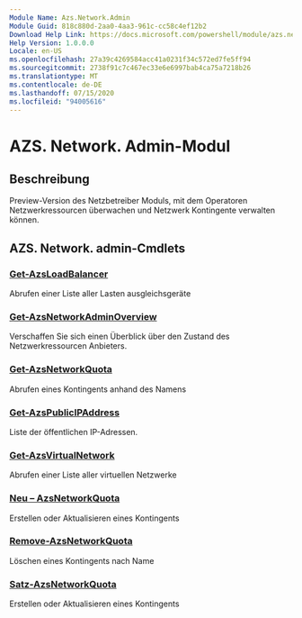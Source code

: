 ```yaml
---
Module Name: Azs.Network.Admin
Module Guid: 818c880d-2aa0-4aa3-961c-cc58c4ef12b2
Download Help Link: https://docs.microsoft.com/powershell/module/azs.network.admin
Help Version: 1.0.0.0
Locale: en-US
ms.openlocfilehash: 27a39c4269584acc41a0231f34c572ed7fe5ff94
ms.sourcegitcommit: 2738f91c7c467ec33e6e6997bab4ca75a7218b26
ms.translationtype: MT
ms.contentlocale: de-DE
ms.lasthandoff: 07/15/2020
ms.locfileid: "94005616"
---
```

# AZS. Network. Admin-Modul
## Beschreibung
Preview-Version des Netzbetreiber Moduls, mit dem Operatoren Netzwerkressourcen überwachen und Netzwerk Kontingente verwalten können.

## AZS. Network. admin-Cmdlets
### [Get-AzsLoadBalancer](Get-AzsLoadBalancer.md)
Abrufen einer Liste aller Lasten ausgleichsgeräte

### [Get-AzsNetworkAdminOverview](Get-AzsNetworkAdminOverview.md)
Verschaffen Sie sich einen Überblick über den Zustand des Netzwerkressourcen Anbieters.

### [Get-AzsNetworkQuota](Get-AzsNetworkQuota.md)
Abrufen eines Kontingents anhand des Namens

### [Get-AzsPublicIPAddress](Get-AzsPublicIPAddress.md)
Liste der öffentlichen IP-Adressen.

### [Get-AzsVirtualNetwork](Get-AzsVirtualNetwork.md)
Abrufen einer Liste aller virtuellen Netzwerke

### [Neu – AzsNetworkQuota](New-AzsNetworkQuota.md)
Erstellen oder Aktualisieren eines Kontingents

### [Remove-AzsNetworkQuota](Remove-AzsNetworkQuota.md)
Löschen eines Kontingents nach Name

### [Satz-AzsNetworkQuota](Set-AzsNetworkQuota.md)
Erstellen oder Aktualisieren eines Kontingents

